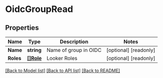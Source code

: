 # OidcGroupRead

## Properties

Name | Type | Description | Notes
------------ | ------------- | ------------- | -------------
**Name** | **string** | Name of group in OIDC | [optional] [readonly] 
**Roles** | [**[]Role**](Role.md) | Looker Roles | [optional] [readonly] 

[[Back to Model list]](../README.md#documentation-for-models) [[Back to API list]](../README.md#documentation-for-api-endpoints) [[Back to README]](../README.md)


